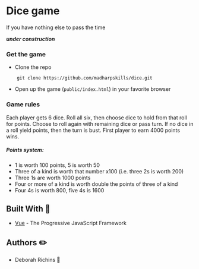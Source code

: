 # Dice game

If you have nothing else to pass the time

***under construction***

### Get the game

* Clone the repo

```
    git clone https://github.com/madharpskills/dice.git
```

* Open up the game (`public/index.html`) in your favorite browser

### Game rules

Each player gets 6 dice.
Roll all six, then choose dice to hold from that roll for points.
Choose to roll again with remaining dice or pass turn.
If no dice in a roll yield points, then the turn is bust.
First player to earn 4000 points wins.

##### Points system:

 * 1 is worth 100 points, 5 is worth 50
 * Three of a kind is worth that number x100 (i.e. three 2s is worth 200)
 * Three 1s are worth 1000 points
 * Four or more of a kind is worth double the points of three of a kind
 * Four 4s is worth 800, five 4s is 1600


## Built With 👷
* [Vue](https://vuejs.org//) - The Progressive JavaScript Framework


## Authors ✏️

* Deborah Richins 🍜